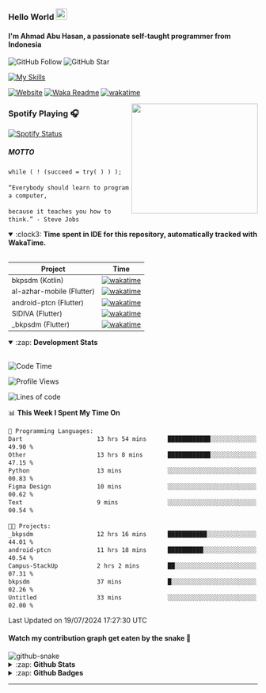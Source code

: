 ### Hello World <img src="https://github.com/eby8zevin/eby8zevin/blob/main/assets/Hi.gif"  width="23" height="23">

#### I'm Ahmad Abu Hasan, a passionate self-taught programmer from Indonesia

![GitHub Follow](https://img.shields.io/github/followers/eby8zevin.svg?style=social&label=Follow)
![GitHub Star](https://img.shields.io/github/stars/eby8zevin?affiliations=OWNER%2CCOLLABORATOR&style=social&label=Star)

[![My Skills](https://skillicons.dev/icons?i=androidstudio,java,kotlin,vscode,dart,flutter,linux)](https://skillicons.dev)

[![Website](https://img.shields.io/website?up_message=online&up_color=61DBFB&down_message=maintenance&down_color=FF0000&url=https%3A%2F%2Fconnect-with-eby.web.app&logo=react)](https://connect-with-eby.web.app)
[![Waka Readme](https://github.com/eby8zevin/eby8zevin/actions/workflows/anmol098.yml/badge.svg)](https://github.com/eby8zevin/eby8zevin/actions/workflows/anmol098.yml)
[![wakatime](https://wakatime.com/badge/user/bbcd646f-1daf-4865-a20e-46d4c803e6f8.svg)](https://wakatime.com/@bbcd646f-1daf-4865-a20e-46d4c803e6f8)

<img src="https://github.com/eby8zevin/eby8zevin/blob/main/assets/Octocat.png" width="255" height="222" align='right'>

### Spotify Playing 🎧

[<img src="https://readme-spotify-status-ahmadabuhasan.vercel.app/api/run-spotify-status" alt="Spotify Status" width="350" />](https://open.spotify.com/user/gr3y7pr12w9ol2dy2ccdb10e7)

##### MOTTO

```
while ( ! (succeed = try( ) ) );

“Everybody should learn to program a computer,

because it teaches you how to think.” - Steve Jobs
```

<details open>
  <summary> :clock3: <b>Time spent in IDE for this repository, automatically tracked with WakaTime.</b> </summary>
<br />

| Project | Time |
| -- | -- |
| bkpsdm (Kotlin) | [![wakatime](https://wakatime.com/badge/user/bbcd646f-1daf-4865-a20e-46d4c803e6f8/project/018cc7d1-7b4e-444e-bc71-a21f511d9cf2.svg)](https://wakatime.com/badge/user/bbcd646f-1daf-4865-a20e-46d4c803e6f8/project/018cc7d1-7b4e-444e-bc71-a21f511d9cf2) |
| al-azhar-mobile (Flutter) | [![wakatime](https://wakatime.com/badge/user/bbcd646f-1daf-4865-a20e-46d4c803e6f8/project/018d6782-421c-4fce-8b8f-92fb78d5324d.svg)](https://wakatime.com/badge/user/bbcd646f-1daf-4865-a20e-46d4c803e6f8/project/018d6782-421c-4fce-8b8f-92fb78d5324d) |
| android-ptcn (Flutter) | [![wakatime](https://wakatime.com/badge/user/bbcd646f-1daf-4865-a20e-46d4c803e6f8/project/018d6884-533a-4d65-91d7-b4aaf5eac799.svg)](https://wakatime.com/badge/user/bbcd646f-1daf-4865-a20e-46d4c803e6f8/project/018d6884-533a-4d65-91d7-b4aaf5eac799) |
| SIDIVA (Flutter) | [![wakatime](https://wakatime.com/badge/user/bbcd646f-1daf-4865-a20e-46d4c803e6f8/project/51509fe2-c0b2-4d4c-bd8a-61e0d86cc64c.svg)](https://wakatime.com/badge/user/bbcd646f-1daf-4865-a20e-46d4c803e6f8/project/51509fe2-c0b2-4d4c-bd8a-61e0d86cc64c) |
| _bkpsdm (Flutter) | [![wakatime](https://wakatime.com/badge/user/bbcd646f-1daf-4865-a20e-46d4c803e6f8/project/7f58ed9f-4943-476c-9102-617b9caf2795.svg)](https://wakatime.com/badge/user/bbcd646f-1daf-4865-a20e-46d4c803e6f8/project/7f58ed9f-4943-476c-9102-617b9caf2795) |

</details>

<details open>
  <summary> :zap: <b>Development Stats</b> </summary>
<br/>

<!--START_SECTION:waka-->
![Code Time](http://img.shields.io/badge/Code%20Time-6%2C222%20hrs%2053%20mins-blue)

![Profile Views](http://img.shields.io/badge/Profile%20Views-72-blue)

![Lines of code](https://img.shields.io/badge/From%20Hello%20World%20I%27ve%20Written-3.2%20million%20lines%20of%20code-blue)

📊 **This Week I Spent My Time On** 

```text
💬 Programming Languages: 
Dart                     13 hrs 54 mins      ████████████░░░░░░░░░░░░░   49.90 % 
Other                    13 hrs 8 mins       ████████████░░░░░░░░░░░░░   47.15 % 
Python                   13 mins             ░░░░░░░░░░░░░░░░░░░░░░░░░   00.83 % 
Figma Design             10 mins             ░░░░░░░░░░░░░░░░░░░░░░░░░   00.62 % 
Text                     9 mins              ░░░░░░░░░░░░░░░░░░░░░░░░░   00.54 % 

🐱‍💻 Projects: 
_bkpsdm                  12 hrs 16 mins      ███████████░░░░░░░░░░░░░░   44.01 % 
android-ptcn             11 hrs 18 mins      ██████████░░░░░░░░░░░░░░░   40.54 % 
Campus-StackUp           2 hrs 2 mins        ██░░░░░░░░░░░░░░░░░░░░░░░   07.31 % 
bkpsdm                   37 mins             █░░░░░░░░░░░░░░░░░░░░░░░░   02.26 % 
Untitled                 33 mins             ░░░░░░░░░░░░░░░░░░░░░░░░░   02.00 % 
```


 Last Updated on 19/07/2024 17:27:30 UTC
<!--END_SECTION:waka-->

#### Watch my contribution graph get eaten by the snake 🐍

<picture>
  <source media="(prefers-color-scheme: dark)" srcset="https://raw.githubusercontent.com/eby8zevin/eby8zevin/output/github-contribution-grid-snake-dark.svg" />
  <source media="(prefers-color-scheme: light)" srcset="https://raw.githubusercontent.com/eby8zevin/eby8zevin/output/github-contribution-grid-snake.svg" />
  <img alt="github-snake" src="https://raw.githubusercontent.com/eby8zevin/eby8zevin/output/github-contribution-grid-snake.svg" />
</picture>

</details>

<details>
  <summary> :zap: <b>Github Stats</b> </summary>
<p align="center">:heart:</p>
<p align="center"><a href="https://github.com/eby8zevin">
  <img src="https://github-readme-stats.vercel.app/api?username=eby8zevin&show_icons=true&theme=dark&line_height=20">
  <img src="https://github-readme-stats.vercel.app/api/top-langs/?username=eby8zevin&layout=compact&theme=dark">
</a></p>
<p align="center">
  <a href="https://github.com/eby8zevin">
    <img src="https://github-readme-streak-stats.herokuapp.com/?user=eby8zevin&theme=dark"/>
  </a>
</p>
</details>

<details>
  <summary> :zap: <b>Github Badges</b> </summary>
  <br>
  <a href='https://archiveprogram.github.com/'><img src='https://raw.githubusercontent.com/acervenky/animated-github-badges/master/assets/acbadge.gif' width='40' height='40'></a> 
  <a href='https://docs.github.com/en/developers'><img src='https://raw.githubusercontent.com/acervenky/animated-github-badges/master/assets/devbadge.gif' width='40' height='40'></a> 
  <a href='https://github.com/pricing'><img src='https://raw.githubusercontent.com/acervenky/animated-github-badges/master/assets/pro.gif' width='40' height='40'></a> 
  <a href='https://stars.github.com/'><img src='https://raw.githubusercontent.com/acervenky/animated-github-badges/master/assets/starbadge.gif' width='35' height='35'></a> 
  <a href='https://docs.github.com/en/github/supporting-the-open-source-community-with-github-sponsors'><img src='https://raw.githubusercontent.com/acervenky/animated-github-badges/master/assets/sponsorbadge.gif' width='35' height='35'></a>
</details>

---
